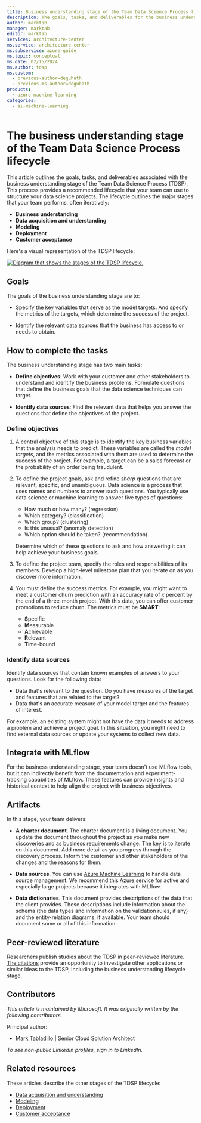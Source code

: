 ```yaml
---
title: Business understanding stage of the Team Data Science Process lifecycle
description: The goals, tasks, and deliverables for the business understanding stage of your data science projects in the Team Data Science Process.
author: marktab
manager: marktab
editor: marktab
services: architecture-center
ms.service: architecture-center
ms.subservice: azure-guide
ms.topic: conceptual
ms.date: 02/15/2024
ms.author: tdsp
ms.custom:
  - previous-author=deguhath
  - previous-ms.author=deguhath
products:
  - azure-machine-learning
categories:
  - ai-machine-learning
---
```

# The business understanding stage of the Team Data Science Process lifecycle

This article outlines the goals, tasks, and deliverables associated with the business understanding stage of the Team Data Science Process (TDSP). This process provides a recommended lifecycle that your team can use to structure your data science projects. The lifecycle outlines the major stages that your team performs, often iteratively:

- **Business understanding**
- **Data acquisition and understanding**
- **Modeling**
- **Deployment**
- **Customer acceptance**

Here's a visual representation of the TDSP lifecycle:

[![Diagram that shows the stages of the TDSP lifecycle.](./media/lifecycle/tdsp-lifecycle2.png)](./media/lifecycle/tdsp-lifecycle2.png)

## Goals

The goals of the business understanding stage are to:

* Specify the key variables that serve as the model targets. And specify the metrics of the targets, which determine the success of the project.

* Identify the relevant data sources that the business has access to or needs to obtain.

## How to complete the tasks

The business understanding stage has two main tasks:

* **Define objectives**: Work with your customer and other stakeholders to understand and identify the business problems. Formulate questions that define the business goals that the data science techniques can target.

* **Identify data sources**: Find the relevant data that helps you answer the questions that define the objectives of the project.

### Define objectives

1. A central objective of this stage is to identify the key business variables that the analysis needs to predict. These variables are called the *model targets*, and the metrics associated with them are used to determine the success of the project. For example, a target can be a sales forecast or the probability of an order being fraudulent.

2. To define the project goals, ask and refine *sharp* questions that are relevant, specific, and unambiguous. Data science is a process that uses names and numbers to answer such questions. You typically use data science or machine learning to answer five types of questions:

   * How much or how many? (regression)
   * Which category? (classification)
   * Which group? (clustering)
   * Is this unusual? (anomaly detection)
   * Which option should be taken? (recommendation)

   Determine which of these questions to ask and how answering it can help achieve your business goals.

3. To define the project team, specify the roles and responsibilities of its members. Develop a high-level milestone plan that you iterate on as you discover more information.

4. You must define the success metrics. For example, you might want to meet a customer churn prediction with an accuracy rate of *x* percent by the end of a three-month project. With this data, you can offer customer promotions to reduce churn. The metrics must be **SMART**:

   * **S**pecific
   * **M**easurable
   * **A**chievable
   * **R**elevant
   * **T**ime-bound

### Identify data sources

Identify data sources that contain known examples of answers to your questions. Look for the following data:

* Data that's relevant to the question. Do you have measures of the target and features that are related to the target?
* Data that's an accurate measure of your model target and the features of interest.

For example, an existing system might not have the data it needs to address a problem and achieve a project goal. In this situation, you might need to find external data sources or update your systems to collect new data.

## Integrate with MLflow

For the business understanding stage, your team doesn't use MLflow tools, but it can indirectly benefit from the documentation and experiment-tracking capabilities of MLflow. These features can provide insights and historical context to help align the project with business objectives.

## Artifacts

In this stage, your team delivers:

* **A charter document**. The charter document is a living document. You update the document throughout the project as you make new discoveries and as business requirements change. The key is to iterate on this document. Add more detail as you progress through the discovery process. Inform the customer and other stakeholders of the changes and the reasons for them.

* **Data sources**. You can use [Azure Machine Learning](/azure/machine-learning/concept-data) to handle data source management. We recommend this Azure service for active and especially large projects because it integrates with MLflow.
* **Data dictionaries**. This document provides descriptions of the data that the client provides. These descriptions include information about the schema (the data types and information on the validation rules, if any) and the entity-relation diagrams, if available.  Your team should document some or all of this information.

## Peer-reviewed literature

Researchers publish studies about the TDSP in peer-reviewed literature.  [The citations](/azure/architecture/data-science-process/lifecycle#peer-reviewed-citations) provide an opportunity to investigate other applications or similar ideas to the TDSP, including the business understanding lifecycle stage.

## Contributors

*This article is maintained by Microsoft. It was originally written by the following contributors.*

Principal author:

 - [Mark Tabladillo](https://www.linkedin.com/in/marktab) | Senior Cloud Solution Architect

*To see non-public LinkedIn profiles, sign in to LinkedIn.*

## Related resources

These articles describe the other stages of the TDSP lifecycle:

- [Data acquisition and understanding](lifecycle-data.md)
- [Modeling](lifecycle-modeling.md)
- [Deployment](lifecycle-deployment.md)
- [Customer acceptance](lifecycle-acceptance.md)
